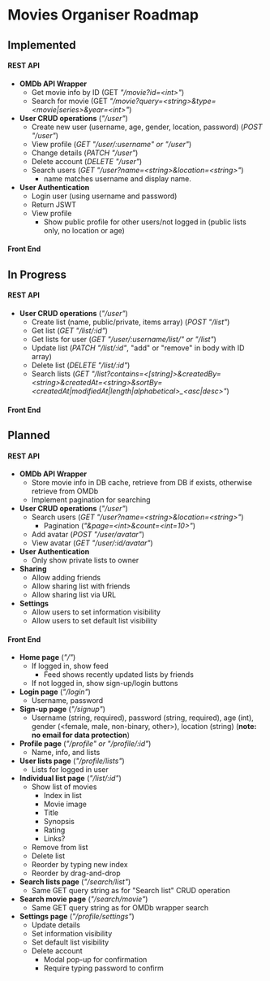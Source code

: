 # Movies Organiser Roadmap

## Implemented

#### REST API

- **OMDb API Wrapper**
  - Get movie info by ID (GET _"/movie?id=\<int\>"_)
  - Search for movie (GET _"/movie?query=\<string\>&type=\<movie|series\>&year=\<int\>"_)
- **User CRUD operations** (_"/user"_)
  - Create new user (username, age, gender, location, password) (_POST "/user"_)
  - View profile (_GET "/user/:username" or "/user"_)
  - Change details (_PATCH "/user"_)
  - Delete account (_DELETE "/user"_)
  - Search users (_GET "/user?name=\<string\>&location=\<string\>"_)
    - name matches username and display name.
- **User Authentication**
  - Login user (using username and password)
  - Return JSWT
  - View profile
    - Show public profile for other users/not logged in (public lists only, no location or age)

#### Front End

## In Progress

#### REST API

- **User CRUD operations** (_"/user"_)
  - Create list (name, public/private, items array) (_POST "/list"_)
  - Get list (_GET "/list/:id"_)
  - Get lists for user (_GET "/user/:username/list/" or "/list"_)
  - Update list (_PATCH "/list/:id"_, "add" or "remove" in body with ID array)
  - Delete list (_DELETE "/list/:id"_)
  - Search lists (_GET "/list?contains=\<\[string\]\>&createdBy=\<string\>&createdAt=\<string\>&sortBy=\<createdAt|modifiedAt|length|alphabetical\>\_\<asc|desc\>"_)

#### Front End

## Planned

#### REST API

- **OMDb API Wrapper**
  - Store movie info in DB cache, retrieve from DB if exists, otherwise retrieve from OMDb
  - Implement pagination for searching
- **User CRUD operations** (_"/user"_)
  - Search users (_GET "/user?name=\<string\>&location=\<string\>"_)
    - Pagination (_"&page=\<int\>&count=\<int=10\>"_)
  - Add avatar (_POST "/user/avatar"_)
  - View avatar (_GET "/user/:id/avatar"_)
- **User Authentication**
  - Only show private lists to owner
- **Sharing**
  - Allow adding friends
  - Allow sharing list with friends
  - Allow sharing list via URL
- **Settings**
  - Allow users to set information visibility
  - Allow users to set default list visibility

#### Front End

- **Home page** (_"/"_)
  - If logged in, show feed
    - Feed shows recently updated lists by friends
  - If not logged in, show sign-up/login buttons
- **Login page** (_"/login"_)
  - Username, password
- **Sign-up page** (_"/signup"_)
  - Username (string, required), password (string, required), age (int), gender (\<female, male, non-binary, other\>), location (string) (**note: no email for data protection**)
- **Profile page** (_"/profile" or "/profile/:id"_)
  - Name, info, and lists
- **User lists page** (_"/profile/lists"_)
  - Lists for logged in user
- **Individual list page** (_"/list/:id"_)
  - Show list of movies
    - Index in list
    - Movie image
    - Title
    - Synopsis
    - Rating
    - Links?
  - Remove from list
  - Delete list
  - Reorder by typing new index
  - Reorder by drag-and-drop
- **Search lists page** (_"/search/list"_)
  - Same GET query string as for "Search list" CRUD operation
- **Search movie page** (_"/search/movie"_)
  - Same GET query string as for OMDb wrapper search
- **Settings page** (_"/profile/settings"_)
  - Update details
  - Set information visibility
  - Set default list visibility
  - Delete account
    - Modal pop-up for confirmation
    - Require typing password to confirm

